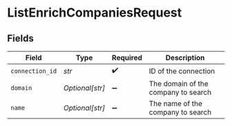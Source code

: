 # ListEnrichCompaniesRequest


## Fields

| Field                               | Type                                | Required                            | Description                         |
| ----------------------------------- | ----------------------------------- | ----------------------------------- | ----------------------------------- |
| `connection_id`                     | *str*                               | :heavy_check_mark:                  | ID of the connection                |
| `domain`                            | *Optional[str]*                     | :heavy_minus_sign:                  | The domain of the company to search |
| `name`                              | *Optional[str]*                     | :heavy_minus_sign:                  | The name of the company to search   |